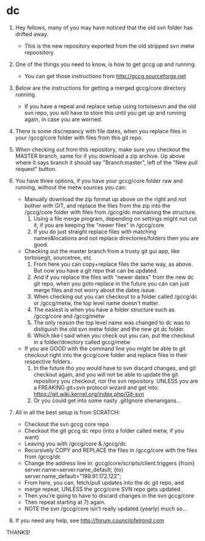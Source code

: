# dc

1) Hey fellows, many of you may have noticed that the old svn folder has drifted away.
    * This is the new repository exported from the old stripped svn metw repoository.

2) One of the things you need to know, is how to get gccg up and running.
    * You can get those instructions from http://gccg.sourceforge.net

3) Below are the instructions for getting a merged gccg/core directory running.
    * If you have a repeal and replace setup using tortoisesvn and the old svn repo, you will have to store this until you get up and running again, in case you are worried.

4) There is some discrepancy with file dates, when you replace files in your /gccg/core folder with files from this git repo.

5) When checking out from this repository, make sure you checkout the MASTER branch, same for if you download a zip archive.  Up above where it says branch it should say "Branch:master", left of the "New pull request" button.

6) You have three options, if you have your gccg/core folder raw and running, without the metw sources you can:
    * Manually download the zip format up above on the right and not bother with GIT, and replace the files from the zip into the /gccg/core folder with files from /gccg/dc maintaining the structure.
        1) Using a file merge program, depending on settings might not cut it, if you are keeping the "newer files" in /gccg/core
        2) If you do just straight replace files with matching names&locations and not replace directories/folders then you are good.
    * Checking out the master branch from a trusty git gui app, like tortoisegit, sourcetree, etc
        1) From here you can copy+replace files the same way, as above.  But now you have a git repo that can be updated.
        2) And if you replace the files with "newer dates" from the new dc git repo, when you goto replace in the future you can can just merge files and not worry about the dates issue.
        3) When checking out you can checkout to a folder called /gccg/dc or /gccg/metw, the top level name doesn't matter.
        4) The easiest is when you have a folder structure such as /gccg/core and /gccg/metw
        5) The only reason the top level name was changed to dc was to distiguish the old svn metw folder and the new git dc folder.
        6) Which like I said when you check out you can, put the checkout in a folder/directory called gccg/metw
    * If you are GOOD with the command line you might be able to git checkout right into the gccg/core folder and replace files in their respective folders.
        1) In the future tho you would have to svn discard changes, and git checkout again, and you will not be able to update the git repository you checkout, nor the svn repository.  UNLESS you are a FREAKING git+svn protocol wizard and get into:
        https://git.wiki.kernel.org/index.php/Git-svn
        2) Or you could get into some nasty .gitIgnore shenanigans...

7) All in all the best setup is from SCRATCH:
    * Checkout the svn gccg core repo
    * Checkout the git gccg dc repo (into a folder called metw, if you want)
    * Leaving you with /gccg/core & /gccg/dc
    * Recursively COPY and REPLACE the files in /gccg/core with the files from /gccg/dc
    * Change the address line in:
    gccg/core/scripts/client.triggers  {from}
    server.name=server.name_default; {to}
    server.name_default="199.91.172.122";
    * From here, you can, fetch/pull updates into the dc git repo, and
    * merge repeat, UNLESS the gccg/core SVN repo gets updated.
    * Then you're going to have to discard changes in the svn gccg/core
    * Then repeat starting at 7) again.
    * NOTE the svn /gccg/core isn't really updated (yearly) much so...
    
8) If you need any help, see http://forum.councilofelrond.com

THANKS!
